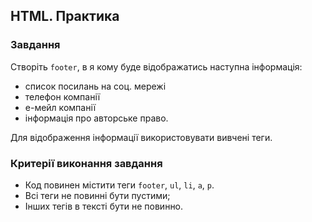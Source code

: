 ## HTML. Практика

<h3 class="task">Завдання</h3>

Створіть `footer`, в я кому буде відображатись наступна інформація:
- список посилань на соц. мережі
- телефон компанії
- е-мейл компанії
- інформація про авторське право. 

Для відображення інформації використовувати вивчені теги. 

<h3 class="test">Критерії виконання завдання</h3>

- Код повинен містити теги `footer`, `ul`, `li`, `a`, `p`.
- Всі теги не повинні бути пустими;
- Інших тегів в тексті бути не повинно.